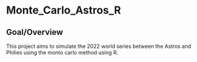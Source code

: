 # Monte_Carlo_Astros_R


## Goal/Overview
This project aims to simulate the 2022 world series between the Astros and Philies using the monto carlo method using R.


